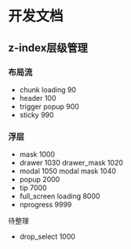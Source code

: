 # 开发文档

## z-index层级管理

### 布局流

- chunk loading 90
- header 100
- trigger popup 900
- sticky 990

### 浮层

- mask 1000
- drawer 1030 drawer_mask 1020
- modal 1050 modal mask 1040
- popup 2000
- tip 7000
- full_screen loading 8000
- nprogress 9999

待整理

- drop_select 1000
